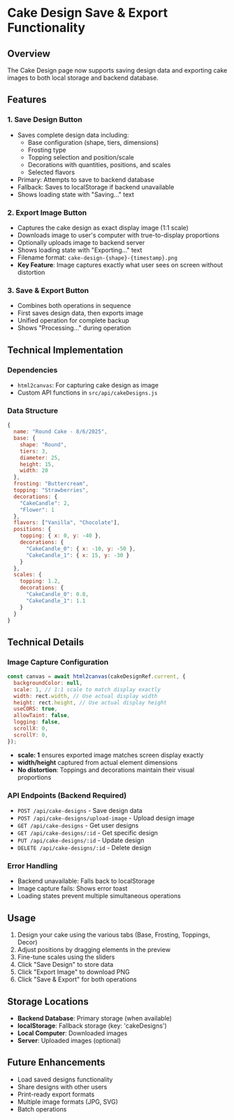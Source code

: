 # Cake Design Save & Export Functionality

## Overview

The Cake Design page now supports saving design data and exporting cake images to both local storage and backend database.

## Features

### 1. **Save Design** Button

- Saves complete design data including:
  - Base configuration (shape, tiers, dimensions)
  - Frosting type
  - Topping selection and position/scale
  - Decorations with quantities, positions, and scales
  - Selected flavors
- Primary: Attempts to save to backend database
- Fallback: Saves to localStorage if backend unavailable
- Shows loading state with "Saving..." text

### 2. **Export Image** Button

- Captures the cake design as exact display image (1:1 scale)
- Downloads image to user's computer with true-to-display proportions
- Optionally uploads image to backend server
- Shows loading state with "Exporting..." text
- Filename format: `cake-design-{shape}-{timestamp}.png`
- **Key Feature**: Image captures exactly what user sees on screen without distortion

### 3. **Save & Export** Button

- Combines both operations in sequence
- First saves design data, then exports image
- Unified operation for complete backup
- Shows "Processing..." during operation

## Technical Implementation

### Dependencies

- `html2canvas`: For capturing cake design as image
- Custom API functions in `src/api/cakeDesigns.js`

### Data Structure

```javascript
{
  name: "Round Cake - 8/6/2025",
  base: {
    shape: "Round",
    tiers: 3,
    diameter: 25,
    height: 15,
    width: 20
  },
  frosting: "Buttercream",
  topping: "Strawberries",
  decorations: {
    "CakeCandle": 2,
    "Flower": 1
  },
  flavors: ["Vanilla", "Chocolate"],
  positions: {
    topping: { x: 0, y: -40 },
    decorations: {
      "CakeCandle_0": { x: -10, y: -50 },
      "CakeCandle_1": { x: 15, y: -30 }
    }
  },
  scales: {
    topping: 1.2,
    decorations: {
      "CakeCandle_0": 0.8,
      "CakeCandle_1": 1.1
    }
  }
}
```

## Technical Details

### Image Capture Configuration

```javascript
const canvas = await html2canvas(cakeDesignRef.current, {
  backgroundColor: null,
  scale: 1, // 1:1 scale to match display exactly
  width: rect.width, // Use actual display width
  height: rect.height, // Use actual display height
  useCORS: true,
  allowTaint: false,
  logging: false,
  scrollX: 0,
  scrollY: 0,
});
```

- **scale: 1** ensures exported image matches screen display exactly
- **width/height** captured from actual element dimensions
- **No distortion**: Toppings and decorations maintain their visual proportions

### API Endpoints (Backend Required)

- `POST /api/cake-designs` - Save design data
- `POST /api/cake-designs/upload-image` - Upload design image
- `GET /api/cake-designs` - Get user designs
- `GET /api/cake-designs/:id` - Get specific design
- `PUT /api/cake-designs/:id` - Update design
- `DELETE /api/cake-designs/:id` - Delete design

### Error Handling

- Backend unavailable: Falls back to localStorage
- Image capture fails: Shows error toast
- Loading states prevent multiple simultaneous operations

## Usage

1. Design your cake using the various tabs (Base, Frosting, Toppings, Decor)
2. Adjust positions by dragging elements in the preview
3. Fine-tune scales using the sliders
4. Click "Save Design" to store data
5. Click "Export Image" to download PNG
6. Click "Save & Export" for both operations

## Storage Locations

- **Backend Database**: Primary storage (when available)
- **localStorage**: Fallback storage (key: 'cakeDesigns')
- **Local Computer**: Downloaded images
- **Server**: Uploaded images (optional)

## Future Enhancements

- Load saved designs functionality
- Share designs with other users
- Print-ready export formats
- Multiple image formats (JPG, SVG)
- Batch operations
